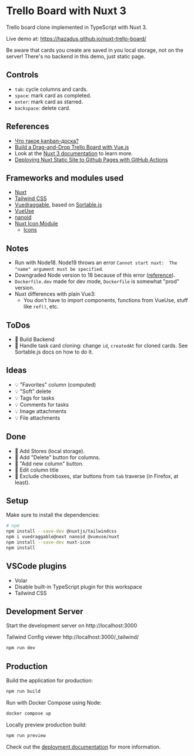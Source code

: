 # Trello Board with Nuxt 3

Trello board clone implemented in TypeScript with Nuxt 3.

Live demo at: https://hazadus.github.io/nuxt-trello-board/

Be aware that cards you create are saved in you local storage, not on the server! There's no backend in this demo, just static page.

## Controls

- `tab`: cycle columns and cards.
- `space`: mark card as completed.
- `enter`: mark card as starred.
- `backspace`: delete card.

## References

- [Что такое kanban-доска?](https://www.atlassian.com/ru/agile/kanban/boards)
- [Build a Drag-and-Drop Trello Board with Vue.js](https://vueschool.io/courses/build-a-drag-and-drop-trello-board)
- Look at the [Nuxt 3 documentation](https://nuxt.com/docs/getting-started/introduction) to learn more.
- [Deploying Nuxt Static Site to Github Pages with GitHub Actions](https://donlalicon.dev/articles/nuxt-static-github-pages-action)

## Frameworks and modules used

- [Nuxt](https://nuxt.com/)
- [Tailwind CSS](https://nuxt.com/modules/tailwindcss)
- [Vuedraggable](https://sortablejs.github.io/vue.draggable.next/#/simple), based on [Sortable.js](https://github.com/SortableJS/Sortable)
- [VueUse](https://nuxt.com/modules/vueuse)
- [nanoid](https://www.npmjs.com/package/nanoid)
- [Nuxt Icon Module](https://nuxt.com/modules/icon)
  - [Icons](https://icones.js.org/)

## Notes

- Run with Node18. Node19 throws an error `Cannot start nuxt:  The "name" argument must be specified`.
- Downgraded Node version to 18 because of this error ([reference](https://medium.com/@georgeenathomas/3-step-process-to-downgrade-node-version-using-homebrew-bc0b0a72ae27)).
- `Dockerfile.dev` made for dev mode, `Dockerfile` is somewhat "prod" version.
- Nuxt differences with plain Vue3:
  - You don't have to import components, functions from VueUse, stuff like `ref()`, etc.

## ToDos

- 📌 Build Backend
- 📌 Handle task card cloning: change `id`, `createdAt` for cloned cards. See Sortable.js docs on how to do it.

## Ideas

- 💡 "Favorites" column (computed)
- 💡 "Soft" delete
- 💡 Tags for tasks
- 💡 Comments for tasks
- 💡 Image attachments
- 💡 File attachments

## Done

- 🚀 Add Stores (local storage).
- 🚀 Add "Delete" button for columns.
- 🚀 "Add new column" button.
- 🚀 Edit column title
- 🚀 Exclude checkboxes, star buttons from `tab` traverse (in Firefox, at least).

## Setup

Make sure to install the dependencies:

```bash
# npm
npm install --save-dev @nuxtjs/tailwindcss
npm i vuedraggable@next nanoid @vueuse/nuxt
npm install --save-dev nuxt-icon
npm install
```

## VSCode plugins

- Volar
- Disable built-in TypeScript plugin for this workspace
- Tailwind CSS

## Development Server

Start the development server on http://localhost:3000

Tailwind Config viewer http://localhost:3000/\_tailwind/

```bash
npm run dev
```

## Production

Build the application for production:

```bash
npm run build
```

Run with Docker Compose using Node:

```bash
docker compose up
```

Locally preview production build:

```bash
npm run preview
```

Check out the [deployment documentation](https://nuxt.com/docs/getting-started/deployment) for more information.
